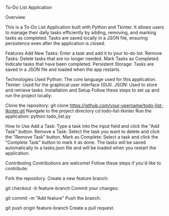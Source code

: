 To-Do List Application

Overview

This is a To-Do List Application built with Python and Tkinter. It allows users to manage their daily tasks efficiently by adding, removing, and marking tasks as completed. Tasks are saved locally in a JSON file, ensuring persistence even after the application is closed.

Features
Add New Tasks: Enter a task and add it to your to-do list.
Remove Tasks: Delete tasks that are no longer needed.
Mark Tasks as Completed: Indicate tasks that have been completed.
Persistent Storage: Tasks are saved in a JSON file and loaded when the app restarts.

Technologies Used
Python: The core language used for this application.
Tkinter: Used for the graphical user interface (GUI).
JSON: Used to store and retrieve tasks.
Installation and Setup
Follow these steps to set up and run the project locally:

Clone the repository:
git clone https://github.com/your-username/todo-list-tkinter.git
Navigate to the project directory
cd todo-list-tkinter
Run the application:
python todo_list.py

How to Use
Add a Task: Type a task into the input field and click the "Add Task" button.
Remove a Task: Select the task you want to delete and click the "Remove Task" button.
Mark as Complete: Select a task and click the "Complete Task" button to mark it as done.
The tasks will be saved automatically to a tasks.json file and will be loaded when you restart the application.

Contributing
Contributions are welcome! Follow these steps if you'd like to contribute:

Fork the repository.
Create a new feature branch:

git checkout -b feature-branch
Commit your changes:

git commit -m "Add feature"
Push the branch:

git push origin feature-branch
Create a pull request.


